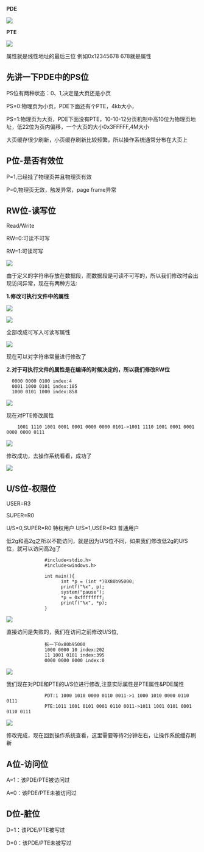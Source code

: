 **PDE**

![](https://raw.githubusercontent.com/Whitebird0/tuchuang/main/PDE.png)

**PTE**

![](https://raw.githubusercontent.com/Whitebird0/tuchuang/main/PTE.png)

属性就是线性地址的最后三位 例如0x12345678 678就是属性

先讲一下PDE中的PS位
---
PS位有两种状态：0、1,决定是大页还是小页

PS=0:物理页为小页，PDE下面还有个PTE，4kb大小，

PS=1:物理页为大页，PDE下面没有PTE，10-10-12分页机制中高10位为物理页地址，低22位为页内偏移，一个大页的大小0x3FFFFF,4M大小

大页缓存很少刷新，小页缓存刷新比较频繁，所以操作系统通常分布在大页上

P位-是否有效位
---

P=1,已经挂了物理页并且物理页有效

P=0,物理页无效，触发异常，page frame异常

RW位-读写位
---
Read/Write

RW=0:可读不可写

RW=1:可读可写

![](https://raw.githubusercontent.com/Whitebird0/tuchuang/main/QQ%E6%88%AA%E5%9B%BE20211122194647.png)

由于定义的字符串存放在数据段，而数据段是可读不可写的，所以我们修改时会出现访问异常，现在有两种方法:

**1.修改可执行文件中的属性**

![](https://raw.githubusercontent.com/Whitebird0/tuchuang/main/QQ%E6%88%AA%E5%9B%BE20211122195105.png)

![](https://raw.githubusercontent.com/Whitebird0/tuchuang/main/QQ%E6%88%AA%E5%9B%BE20211122195447.png)

全部改成可写入可读写属性

![](https://raw.githubusercontent.com/Whitebird0/tuchuang/main/QQ%E6%88%AA%E5%9B%BE20211122195534.png)

现在可以对字符串常量进行修改了

**2.对于可执行文件的属性是在编译的时候决定的，所以我们修改RW位**

      0000 0000 0100 index:4
      0001 1000 0101 index:185
      1000 0101 1000 index:858

![](https://raw.githubusercontent.com/Whitebird0/tuchuang/main/QQ%E6%88%AA%E5%9B%BE20211122200112.png)

现在对PTE修改属性

        1001 1110 1001 0001 0001 0000 0000 0101->1001 1110 1001 0001 0001 0000 0000 0111
        
![](https://raw.githubusercontent.com/Whitebird0/tuchuang/main/QQ%E6%88%AA%E5%9B%BE20211122200348.png)

修改成功，去操作系统看看，成功了

![](https://raw.githubusercontent.com/Whitebird0/tuchuang/main/QQ%E6%88%AA%E5%9B%BE20211122200517.png)

U/S位-权限位
---
USER=R3

SUPER=R0

U/S=0,SUPER=R0 特权用户
U/S=1,USER=R3  普通用户

低2g和高2g之所以不能访问，就是因为U/S位不同，如果我们修改低2g的U/S位，就可以访问高2g了

                  #include<stdio.h>
                  #include<windows.h>

                  int main(){
                        int *p = (int *)0X80b95000;
                        printf("%x", p);
                        system("pause");
                        *p = 0xffffffff;
                        printf("%x", *p);
                  }
                  
![](https://raw.githubusercontent.com/Whitebird0/tuchuang/main/QQ%E6%88%AA%E5%9B%BE20211122204430.png)

直接访问是失败的，我们在访问之前修改U/S位,

                  拆一下0x80b95000
                  1000 0000 10 index:202
                  11 1001 0101 index:395
                  0000 0000 0000 index:0
                  
![](https://raw.githubusercontent.com/Whitebird0/tuchuang/main/QQ%E6%88%AA%E5%9B%BE20211122201720.png)

我们现在对PDE和PTE的U/S位进行修改,注意实际属性是PTE属性&PDE属性

                  PDT:1 1000 1010 0000 0110 0011->1 1000 1010 0000 0110 0111
                  PTE:1011 1001 0101 0001 0110 0011->1011 1001 0101 0001 0110 0111
                  
![](https://raw.githubusercontent.com/Whitebird0/tuchuang/main/QQ%E6%88%AA%E5%9B%BE20211122202111.png)

修改完成，现在回到操作系统查看，这里需要等待2分钟左右，让操作系统缓存刷新

A位-访问位
---

A=1：该PDE/PTE被访问过

A=0：该PDE/PTE未被访问过

D位-脏位
---
D=1：该PDE/PTE被写过

D=0：该PDE/PTE未被写过

